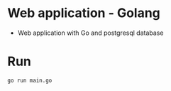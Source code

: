 # Web application - Golang
- Web application with Go and postgresql database

# Run
```
go run main.go
```